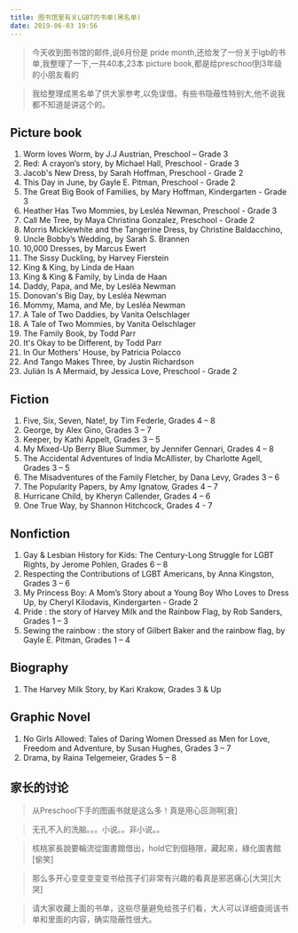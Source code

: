 ```yaml
---
title: 图书馆里有关LGBT的书单(黑名单)
date: 2019-06-03 19:56
---
```


> 今天收到图书馆的邮件,说6月份是 pride month,还给发了一份关于lgb的书单,我整理了一下,一共40本,23本 picture book,都是给preschool到3年级的小朋友看的

> 我给整理成黑名单了供大家参考,以免误借。有些书隐蔽性特别大,他不说我都不知道是讲这个的。

## Picture book
1. Worm loves Worm, by J.J Austrian, Preschool – Grade 3
2. Red: A crayon’s story, by Michael Hall, Preschool - Grade 3
3. Jacob's New Dress, by Sarah Hoffman, Preschool - Grade 2
4. This Day in June, by Gayle E. Pitman, Preschool - Grade 2
5. The Great Big Book of Families, by Mary Hoffman, Kindergarten - Grade 3
6. Heather Has Two Mommies, by Lesléa Newman, Preschool - Grade 3
7. Call Me Tree, by Maya Christina Gonzalez, Preschool - Grade 2
8. Morris Micklewhite and the Tangerine Dress, by Christine Baldacchino,
9. Uncle Bobby’s Wedding, by Sarah S. Brannen
10. 10,000 Dresses, by Marcus Ewert
11. The Sissy Duckling, by Harvey Fierstein
12. King & King, by Linda de Haan
13. King & King & Family, by Linda de Haan
14. Daddy, Papa, and Me, by Lesléa Newman
15. Donovan's Big Day, by Lesléa Newman
16. Mommy, Mama, and Me, by Lesléa Newman
17. A Tale of Two Daddies, by Vanita Oelschlager
18. A Tale of Two Mommies, by Vanita Oelschlager
19. The Family Book, by Todd Parr
20. It's Okay to be Different, by Todd Parr
21. In Our Mothers' House, by Patricia Polacco
22. And Tango Makes Three, by Justin Richardson
23. Julián Is A Mermaid, by Jessica Love, Preschool - Grade 2

## Fiction
1. Five, Six, Seven, Nate!, by Tim Federle, Grades 4 – 8
2. George, by Alex Gino, Grades 3 – 7
3. Keeper, by Kathi Appelt, Grades 3 – 5
4. My Mixed-Up Berry Blue Summer, by Jennifer Gennari, Grades 4 – 8
5. The Accidental Adventures of India McAllister, by Charlotte Agell, Grades 3 – 5
6. The Misadventures of the Family Fletcher, by Dana Levy, Grades 3 – 6
7. The Popularity Papers, by Amy Ignatow, Grades 4 – 7
8. Hurricane Child, by Kheryn Callender, Grades 4 – 6
9. One True Way, by Shannon Hitchcock, Grades 4 - 7

## Nonfiction

1. Gay & Lesbian History for Kids: The Century-Long Struggle for LGBT Rights, by Jerome Pohlen, Grades 6 – 8
2. Respecting the Contributions of LGBT Americans, by Anna Kingston, Grades 3 – 6
3. My Princess Boy: A Mom’s Story about a Young Boy Who Loves to Dress Up, by Cheryl
Kilodavis, Kindergarten - Grade 2
4. Pride : the story of Harvey Milk and the Rainbow Flag, by Rob Sanders, Grades 1 – 3
5. Sewing the rainbow : the story of Gilbert Baker and the rainbow flag, by Gayle E. Pitman, Grades 1 – 4


## Biography

1. The Harvey Milk Story, by Kari Krakow, Grades 3 & Up

## Graphic Novel

1. No Girls Allowed: Tales of Daring Women Dressed as Men for Love, Freedom and Adventure, by Susan Hughes, Grades 3 – 7
2. Drama, by Raina Telgemeier, Grades 5 – 8


## 家长的讨论

> 从Preschool下手的图画书就是这么多！真是用心叵测啊[衰]

> 无孔不入的洗脑。。。小说。。非小说。。

> 核桃家長說要輪流從圖書館借出，hold它到個極限，藏起來，綠化圖書館[偷笑]

> 那么多开心变变变变变书给孩子们非常有兴趣的看真是邪恶痛心[大哭][大哭]

> 请大家收藏上面的书单，这些尽量避免给孩子们看，大人可以详细查阅该书单和里面的内容，确实隐蔽性很大。
